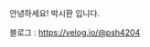 안녕하세요! 박시환 입니다.

블로그 : https://velog.io/@psh4204

<!---
psh4204/psh4204 is a ✨ special ✨ repository because its `README.md` (this file) appears on your GitHub profile.
You can click the Preview link to take a look at your changes.
--->
